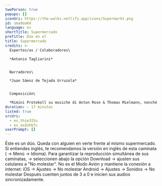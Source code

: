 ```yaml
---
twoPerson: true
popups: []
iconUri: https://the-walks.netlify.app/icons/Supermarkt.png
id: uma9ooK4
language: es
shortTitle: Supermercado
preTitle: Dúo en el
title: Supermercado
credits: >-
  Expertos/as / Colaboradores\

  *Antonio Tagliarini*


  Narradores\

  *Juan Sáenz de Tejada Urruzola*


  Composición\

  *Rimini Protokoll su musiche di Anton Rose & Thomas Mielmann, nonché dal film "Four rebounds to death" di Laurids Köhne & Tibor Köhne, composta da Linus Rogsch, prodotta da Laurids Köhne & Tibor Köhne*
duration: ~ 17 minutos
listed: true
srcUri:
  - es_thie3IVu
  - es_ooZohb7c
userPrompt: []
---
```

Éste es un dúo. Queda con alguien en verte frente al mismo supermercado. Si entiendes inglés, te recomendamos la versión en inglés de esta caminata ( → Menú → Idioma).
Para garantizar la reproducción simultánea de sus caminatas,
→ seleccionen abajo la opción Download
→ ajusten sus celulares a "No molestar". No es el Modo Avión y mantiene la conexión a internet:
iOS → Ajustes → No molestar
Android → Ajustes → Sonidos → No molestar
Después cuenten juntos de 3 a 0 e inicien sus audios sincronizadamente.